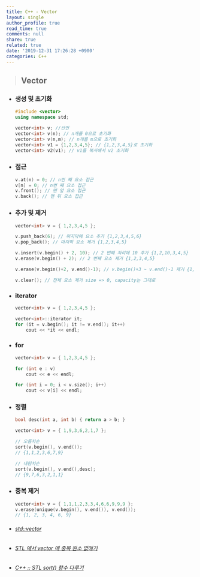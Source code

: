```yaml
---
title: C++ - Vector
layout: single
author_profile: true
read_time: true
comments: null
share: true
related: true
date: '2019-12-31 17:26:28 +0900'
categories: C++
---
```


> ## Vector 

* ### 생성 및 초기화

	```c++
	#include <vector>
	using namespace std;

	vector<int> v; //선언
	vector<int> v(n); // n개를 0으로 초기화
	vector<int> v(n,m); // n개를 m으로 초기화
	vector<int> v1 = {1,2,3,4,5}; // {1,2,3,4,5}로 초기화
	vector<int> v2(v1); // v1를 복사해서 v2 초기화
	```
	
* ###  접근
	```c++
	v.at(n) = 0; // n번 째 요소 접근
	v[n] = 0; // n번 째 요소 접근
	v.front(); // 맨 앞 요소 접근
	v.back(); // 맨 뒤 요소 접근 
	```
	
* ###  추가 및 제거
	```c++
	vector<int> v = { 1,2,3,4,5 };
	
	v.push_back(6); // 마지막에 요소 추가 {1,2,3,4,5,6}
	v.pop_back(); // 마지막 요소 제거 {1,2,3,4,5}
	
	v.insert(v.begin() + 2, 10); // 2 번째 자리에 10 추가 {1,2,10,3,4,5}
	v.erase(v.begin() + 2); // 2 번째 요소 제거 {1,2,3,4,5}
	
	v.erase(v.begin()+2, v.end()-1); // v.begin()+3 ~ v.end()-1 제거 {1,2,5}
	
	v.clear(); // 전체 요소 제거 size => 0, capacity는 그대로

	```

* ###  iterator
	```c++
	vector<int> v = { 1,2,3,4,5 };
	
	vector<int>::iterator it;
	for (it = v.begin(); it != v.end(); it++)
		cout << *it << endl;
	```

* ###  for
	```c++
	vector<int> v = { 1,2,3,4,5 };
	
	for (int e : v)
		cout << e << endl;
	
	for (int i = 0; i < v.size(); i++)
		cout << v[i] << endl;
	```
	
* ###  정렬
	```c++
	bool desc(int a, int b) { return a > b; }
	
	vector<int> v = { 1,9,3,6,2,1,7 };

	// 오름차순
	sort(v.begin(), v.end());
	// {1,1,2,3,6,7,9}

	// 내림차순
	sort(v.begin(), v.end(),desc);
	// {9,7,6,3,2,1,1}
	```	

* ###  중복 제거
	```c++
	vector<int> v = { 1,1,1,2,3,3,4,6,6,9,9,9 };
	v.erase(unique(v.begin(), v.end()), v.end());
	// {1, 2, 3, 4, 6, 9}
	```	

* ###### [std::vector]
* ###### [STL 에서 vector 에 중복 원소 없애기]
* ###### [C++ :: STL sort() 함수 다루기]

[std::vector]: https://sgc109.tistory.com/99
[STL 에서 vector 에 중복 원소 없애기]: http://www.cplusplus.com/reference/vector/vector/
[C++ :: STL sort() 함수 다루기]:https://hongku.tistory.com/153
